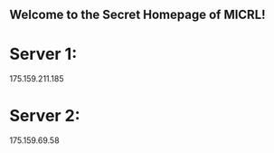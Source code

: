 ## Welcome to the Secret Homepage of MICRL!
# Server 1:
175.159.211.185
# Server 2:
175.159.69.58





